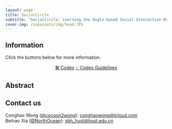 ```yaml
---
layout: page
title: SocialCircle
subtitle: "SocialCircle: Learning the Angle-based Social Interaction Representation for Pedestrian Trajectory Prediction"
cover-img: /subassets/img/head.JPG
---
```

<!--
 * @Author: Conghao Wong
 * @Date: 2023-03-21 17:52:21
 * @LastEditors: Conghao Wong
 * @LastEditTime: 2023-08-21 16:00:13
 * @Description: file content
 * @Github: https://cocoon2wong.github.io
 * Copyright 2023 Conghao Wong, All Rights Reserved.
-->

## Information

Click the buttons below for more information.

<div style="text-align: center;">
    <!-- <a class="btn btn-colorful btn-lg" href="https://arxiv.org/abs/2304.05106">📖 Paper</a> -->
    <!-- <a class="btn btn-colorful btn-lg" href="./supplementalMaterials">📝 Supplemental Materials</a>
    <br><br> -->
    <a class="btn btn-colorful btn-lg" href="https://github.com/cocoon2wong/SocialCircle">🛠️ Codes</a>
    <a class="btn btn-colorful btn-lg" href="./guidelines">💡 Codes Guidelines</a>
</div>

## Abstract

## Contact us

Conghao Wong ([@cocoon2wong](https://github.com/cocoon2wong)): conghaowong@icloud.com  
Beihao Xia ([@NorthOcean](https://github.com/NorthOcean)): xbh_hust@hust.edu.cn
